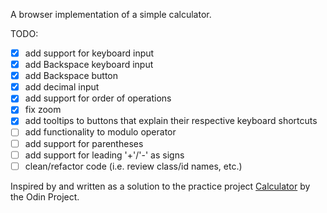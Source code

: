 A browser implementation of a simple calculator.

TODO:
- [x] add support for keyboard input
- [x] add Backspace keyboard input
- [x] add Backspace button
- [x] add decimal input
- [x] add support for order of operations
- [x] fix zoom
- [x] add tooltips to buttons that explain their respective keyboard shortcuts
- [ ] add functionality to modulo operator
- [ ] add support for parentheses
- [ ] add support for leading '+'/'-' as signs
- [ ] clean/refactor code (i.e. review class/id names, etc.)

Inspired by and written as a solution to the practice project
[Calculator](https://www.theodinproject.com/courses/web-development-101/lessons/calculator) by the Odin Project.
